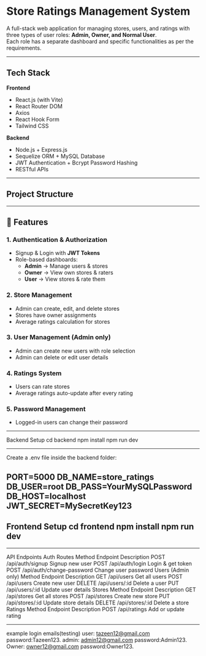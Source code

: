 # Store Ratings Management System  

A full-stack web application for managing stores, users, and ratings with three types of user roles: **Admin, Owner, and Normal User**.  
Each role has a separate dashboard and specific functionalities as per the requirements.  

---

##  Tech Stack

**Frontend**  
- React.js (with Vite)  
- React Router DOM  
- Axios  
- React Hook Form  
- Tailwind CSS  

**Backend**  
- Node.js + Express.js  
- Sequelize ORM + MySQL Database  
- JWT Authentication + Bcrypt Password Hashing  
- RESTful APIs  

---

##  Project Structure  

---

## 🌟 Features  

### 1. Authentication & Authorization  
- Signup & Login with **JWT Tokens**  
- Role-based dashboards:  
  - **Admin** → Manage users & stores  
  - **Owner** → View own stores & raters  
  - **User** → View stores & rate them  

### 2. Store Management  
- Admin can create, edit, and delete stores  
- Stores have owner assignments  
- Average ratings calculation for stores  

### 3. User Management (Admin only)  
- Admin can create new users with role selection  
- Admin can delete or edit user details  

### 4. Ratings System  
- Users can rate stores  
- Average ratings auto-update after every rating  

### 5. Password Management  
- Logged-in users can change their password  

---

Backend Setup
cd backend
npm install
npm run dev

---
Create a .env file inside the backend folder:

PORT=5000
DB_NAME=store_ratings
DB_USER=root
DB_PASS=YourMySQLPassword
DB_HOST=localhost
JWT_SECRET=MySecretKey123
---

 Frontend Setup
cd frontend
npm install
npm run dev
---
---------------
API Endpoints
Auth Routes
Method	Endpoint	Description
POST	/api/auth/signup	Signup new user
POST	/api/auth/login	Login & get token
POST	/api/auth/change-password	Change user password
Users (Admin only)
Method	Endpoint	Description
GET	/api/users	Get all users
POST	/api/users	Create new user
DELETE	/api/users/:id	Delete a user
PUT	/api/users/:id	Update user details
Stores
Method	Endpoint	Description
GET	/api/stores	Get all stores
POST	/api/stores	Create new store
PUT	/api/stores/:id	Update store details
DELETE	/api/stores/:id	Delete a store
Ratings
Method	Endpoint	Description
POST	/api/ratings	Add or update rating

-----------



example login emails(testing)
user:
tazeen12@gmail.com
password:Tazeen123.
admin:
admin12@gmail.com
password:Admin123.
Owner:
owner12@gmail.com
password:Owner123.

